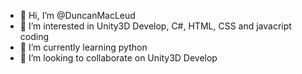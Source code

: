 - 👋 Hi, I’m @DuncanMacLeud
- 👀 I’m interested in Unity3D Develop, C#, HTML, CSS and javacript coding
- 🌱 I’m currently learning python
- 💞️ I’m looking to collaborate on Unity3D Develop
